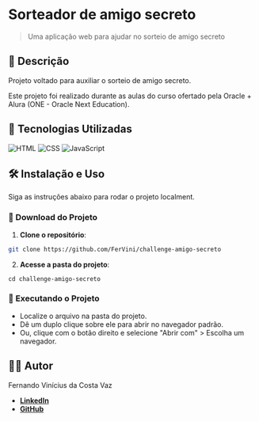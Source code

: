 ﻿# Sorteador de amigo secreto

 > Uma aplicação web para ajudar no sorteio de amigo secreto

## 📜 Descrição

Projeto voltado para auxiliar o sorteio de amigo secreto.

Este projeto foi realizado durante as aulas do curso ofertado pela Oracle + Alura (ONE - Oracle Next Education).

## 🚀 Tecnologias Utilizadas

![HTML](https://img.shields.io/badge/HTML5-E34F26?style=for-the-badge&logo=html5&logoColor=white)
![CSS](https://img.shields.io/badge/CSS3-1572B6?style=for-the-badge&logo=css3&logoColor=white)
![JavaScript](https://img.shields.io/badge/JavaScript-F7DF1E?style=for-the-badge&logo=javascript&logoColor=black)

## 🛠️ Instalação e Uso

Siga as instruções abaixo para rodar o projeto localment.

### 🔽 Download do Projeto

1. **Clone o repositório**:
  ```bash
  git clone https://github.com/FerVini/challenge-amigo-secreto
  ```
2. **Acesse a pasta do projeto**:
  ```
  cd challenge-amigo-secreto
  ```
### 🚀 Executando o Projeto

  * Localize o arquivo na pasta do projeto.
  * Dê um duplo clique sobre ele para abrir no navegador padrão.
  * Ou, clique com o botão direito e selecione "Abrir com" > Escolha um navegador.

## 👨‍💻 Autor

Fernando Vinícius da Costa Vaz
- **[LinkedIn](https://www.linkedin.com/in/fernando-vinicius-35010a251/)**
- **[GitHub](https://github.com/FerVini)**


